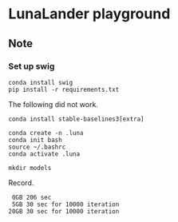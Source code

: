 # LunaLander playground

## Note

### Set up swig

```
conda install swig
pip install -r requirements.txt
```

The following did not work.
```
conda install stable-baselines3[extra]
```

```
conda create -n .luna
conda init bash
source ~/.bashrc
conda activate .luna
```

```
mkdir models
```


Record.
```
 0GB 206 sec
 5GB 30 sec for 10000 iteration 
20GB 30 sec for 10000 iteration
```




